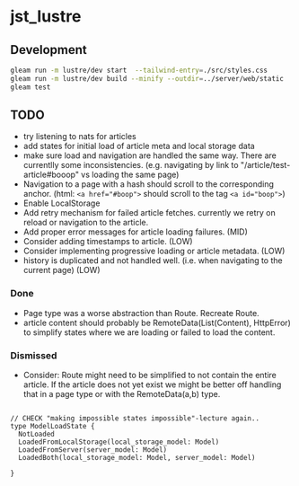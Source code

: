 # jst_lustre

## Development

```sh
gleam run -m lustre/dev start  --tailwind-entry=./src/styles.css
gleam run -m lustre/dev build --minify --outdir=../server/web/static
gleam test 

```

## TODO

- try listening to nats for articles
- add states for initial load of article meta and local storage data
- make sure load and navigation are handled the same way. There are currentlly some inconsistencies. (e.g. navigating by link to "/article/test-article#booop" vs loading the same page)
- Navigation to a page with a hash should scroll to the corresponding anchor. (html: `<a href="#boop">` should scroll to the tag `<a id="boop">`)
- Enable LocalStorage
- Add retry mechanism for failed article fetches. currently we retry on reload or navigation to the article.
- Add proper error messages for article loading failures. (MID)
- Consider adding timestamps to article. (LOW)
- Consider implementing progressive loading or article metadata. (LOW)
- history is duplicated and not handled well. (i.e. when navigating to the current page) (LOW)

### Done

- Page type was a worse abstraction than Route. Recreate Route.
- article content should probably be RemoteData(List(Content), HttpError) to simplify states where we are loading or failed to load the content.

### Dismissed

- Consider: Route might need to be simplified to not contain the entire article. If the article does not yet exist we might be better off handling that in a page type or with the RemoteData(a,b) type.

```gleam

// CHECK "making impossible states impossible"-lecture again..
type ModelLoadState {
  NotLoaded
  LoadedFromLocalStorage(local_storage_model: Model)
  LoadedFromServer(server_model: Model)
  LoadedBoth(local_storage_model: Model, server_model: Model)

}

```
